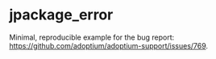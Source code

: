 # jpackage_error

Minimal, reproducible example for the bug report: https://github.com/adoptium/adoptium-support/issues/769.
